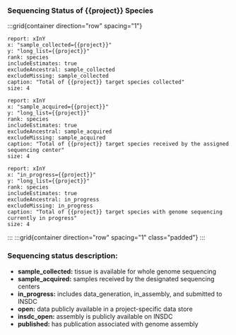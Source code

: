 ### Sequencing Status of {{project}} Species

:::grid{container direction="row" spacing="1"}

```report
report: xInY
x: "sample_collected={{project}}"
y: "long_list={{project}}"
rank: species
includeEstimates: true
excludeAncestral: sample_collected
excludeMissing: sample_collected
caption: "Total of {{project}} target species collected"
size: 4
```

```report
report: xInY
x: "sample_acquired={{project}}"
y: "long_list={{project}}"
rank: species
includeEstimates: true
excludeAncestral: sample_acquired
excludeMissing: sample_acquired
caption: "Total of {{project}} target species received by the assigned sequencing center"
size: 4
```

```report
report: xInY
x: "in_progress={{project}}"
y: "long_list={{project}}"
rank: species
includeEstimates: true
excludeAncestral: in_progress
excludeMissing: in_progress
caption: "Total of {{project}} target species with genome sequencing currently in progress"
size: 4
```

:::
:::grid{container direction="row" spacing="1" class="padded"}
:::

### Sequencing status description:

- **sample_collected:** tissue is available for whole genome sequencing
- **sample_acquired:** samples received by the designated sequencing centers
- **in_progress:** includes data_generation, in_assembly, and submitted to INSDC
- **open:** data publicly available in a project-specific data store
- **insdc_open:** assembly is publicly available on INSDC
- **published:** has publication associated with genome assembly

